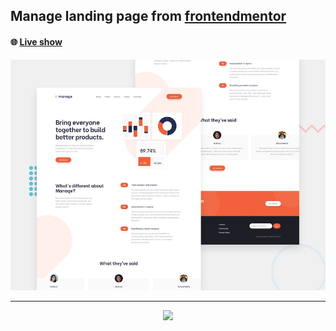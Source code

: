 ## Manage landing page from [frontendmentor]("https://www.frontendmentor.io")

#### 🌐 **[Live show](https://grzegorzbanaszak.github.io/manager_loading_page/)**

![previev](preview.jpg)

---

<p align="center">
  <a href="https://skillicons.dev">
    <img src="https://skillicons.dev/icons?i=html,javascript,tailwind" />
  </a>
</p>
